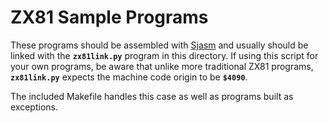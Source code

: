 # ZX81 Sample Programs

These programs should be assembled with [Sjasm](https://github.com/Konamiman/Sjasm) and usually should be linked with the **`zx81link.py`** program in this directory. If using this script for your own programs, be aware that unlike more traditional ZX81 programs, **`zx81link.py`** expects the machine code origin to be **`$4090`**.

The included Makefile handles this case as well as programs built as exceptions.
